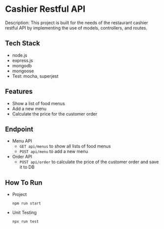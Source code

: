 # Cashier Restful API
Description: This project is built for the needs of the restaurant cashier restful API by implementing the use of models, controllers, and routes.

## Tech Stack
- node.js
- express.js
- mongodb
- mongoose
- Test: mocha, superjest

## Features
- Show a list of food menus
- Add a new menu
- Calculate the price for the customer order
  
## Endpoint
- Menu API
  - ```GET api/menus``` to show all lists of food menus
  - ```POST api/menu``` to add a new menu
- Order API
  - ```POST api/order``` to calculate the price of the customer order and save it to DB
    
## How To Run
- Project
  ```
  npm run start
  ```
- Unit Testing
  ```
  npx run test
  ```
